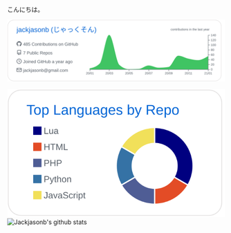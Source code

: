 こんにちは。

[![](https://raw.githubusercontent.com/jackjasonb/jackjasonb/main/profile-summary-card-output/github/0-profile-details.svg)](https://github.com/vn7n24fzkq/github-profile-summary-cards)

[![](https://raw.githubusercontent.com/jackjasonb/jackjasonb/main/profile-summary-card-output/github/1-repos-per-language.svg)](https://github.com/vn7n24fzkq/github-profile-summary-cards)
![Jackjasonb's github stats](https://github-readme-stats.vercel.app/api?username=jackjasonb&count_private=true&show_icons=true&hide_rank=true)
